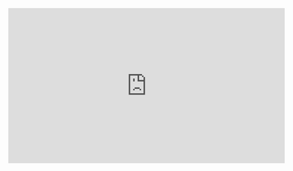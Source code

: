 <iframe width="560" height="315" src="https://www.youtube.com/embed/s0uaFZSzwfI" title="YouTube video player" frameborder="0" allow="accelerometer; autoplay; clipboard-write; encrypted-media; gyroscope; picture-in-picture" allowfullscreen></iframe>